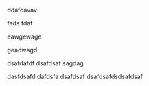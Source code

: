 ddafdavav

fads fdaf

eawgewage

geadwagd

dsafdafdf
dsafdsaf
sagdag

dasfdsafd
dafdsfa
dsafdsaf
dsafdsafdsdsafdsaf



